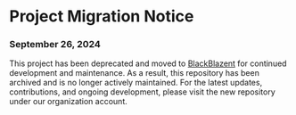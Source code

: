 # Project Migration Notice

### September 26, 2024
This project has been deprecated and moved to [BlackBlazent](https://github.com/BlackBlazent/BlackMusic-BlackBlazent.git) for continued development and maintenance. As a result, this repository has been archived and is no longer actively maintained. For the latest updates, contributions, and ongoing development, please visit the new repository under our organization account.

<!--![Logo](https://github.com/LoneStamp/BlackMusic/blob/main/.github/public_assets/bmusic-banner.png) 
<br/>
Source code (Alpha release preview only)
# Appname and Version
 *BlackMusic* **1.1.01.001.0001**

### Description
🎯 A music player designed to deliver an unparalleled audio experience. BlackMusic integrates a vast catalog of music with superior playback capabilities. 

### Badges

[![MIT License](https://img.shields.io/badge/License-MIT-green.svg)](https://choosealicense.com/licenses/mit/)
[![GPLv3 License](https://img.shields.io/badge/License-GPL%20v3-yellow.svg)](https://opensource.org/licenses/)
[![AGPL License](https://img.shields.io/badge/license-AGPL-blue.svg)](http://www.gnu.org/licenses/agpl-3.0)
  <p xmlns:cc="http://creativecommons.org/ns#" xmlns:dct="http://purl.org/dc/terms/"><a property="dct:title" rel="cc:attributionURL" href="https://github.com/LoneStamp/BlackMusic.git">BlackMusic</a> by <a rel="cc:attributionURL dct:creator" property="cc:attributionName" href="https://github.com/LoneStamp">Jednaz Lonestamp</a> is licensed under <a href="https://creativecommons.org/licenses/by-nc-nd/4.0/?ref=chooser-v1" target="_blank" rel="license noopener noreferrer" style="display:inline-block;">CC BY-NC-ND 4.0<img style="height:22px!important;margin-left:3px;vertical-align:text-bottom;" src="https://mirrors.creativecommons.org/presskit/icons/cc.svg?ref=chooser-v1" alt=""><img style="height:22px!important;margin-left:3px;vertical-align:text-bottom;" src="https://mirrors.creativecommons.org/presskit/icons/by.svg?ref=chooser-v1" alt=""><img style="height:22px!important;margin-left:3px;vertical-align:text-bottom;" src="https://mirrors.creativecommons.org/presskit/icons/nc.svg?ref=chooser-v1" alt=""><img style="height:22px!important;margin-left:3px;vertical-align:text-bottom;" src="https://mirrors.creativecommons.org/presskit/icons/nd.svg?ref=chooser-v1" alt=""></a></p> 

### Table of Contents
1. [Preface](#preface)
2. [Demo](#demo)
3. [Galleries](#galleries)
4. [Tech Stack](#tech-stack)
5. [Roadmap](#roadmap)
6. [Documentation](#documentation)
7. [Installation](#installation)
8. [Environment Variables](#environment-variables)
9. [Features](#features)
10. [Optimizations](#optimizations)
11. [Lessons Learned](#lessons-learned)
12. [Downloads](#downloads)
13. [Related](#related)
14. [Used By](#used-by)
15. [FAQ](#faq)
16. [Feedback](#feedback)
17. [License](#license)
18. [Contributing](#contributing)
19. [Support](#support)
20. [Authors](#authors)
21. [Acknowledgements](#acknowledgements)
22. [References](#references)
23. [Appendix](#appendix)

### Preface

**Welcome to BlackMusic, your ultimate music companion.**

BlackMusic is designed to provide a seamless and enriched music experience across various environments. The app is divided into key sections to cater to your diverse musical needs:

- **Home**: Stay updated with the latest in music news, trends, and charts. This section keeps you connected to the pulse of the music world.

- **Playground**: Explore a legacy playback environment that offers a nostalgic experience, bringing back the feel of classic music players with modern enhancements.

- **Local**: Your common playback environment where you can easily access and enjoy your offline music collection. This section is optimized for smooth navigation and playback.

- **Online**: Dive into the world of online music playback. Stream your favorite tracks, discover new artists, and create your playlists, all within this dedicated online environment.

- **Library**: Organize your tracks with precision. The Library section is your personal music archive, allowing you to sort, categorize, and manage your music collection with ease.

- **Toolkits**: Empower your music journey with a range of tools. From downloading tracks to converting formats, the Toolkits section offers practical utilities that enhance your overall music experience.


### Galleries

##### Photos

| ![BlackMusic Home](https://github.com/LoneStamp/BlackMusic/blob/main/public/photos/blackmusic-home.png?raw=true) | ![BlackMusic Local](https://github.com/LoneStamp/BlackMusic/blob/main/public/photos/blackmusic-local.png) | ![Image 3](https://example.com/image3.png "Image 3 Title") | ![Image 4](https://example.com/image4.png "Image 4 Title") |
|:--:|:--:|:--:|:--:|

### Tech Stack

| Category            | Technologies                                                      |
|---------------------|-------------------------------------------------------------------|
| **Client:**         |                                                                   |
| **Front-end:**      | TypeScript, HTML, CSS, JavaScript                                 |
| **Backend (Client-side):** | C++, Python                                               |
| **Server:**         |                                                                   |
| **Back-end:**       | Node.js                                                           |
| **Cloud provider:** | AWS                                                               |
| **Containerization:** | Docker                                                          |
| **Database:**       | MySQL, NoSQL (MongoDB), SqlLite                                      |
| **Cloud Services:** | Firebase (for real-time database, authentication, hosting)        |


### Documentation

[Documentation](https://linktodocumentation)

    
### Environment Variables

**Note**: APIs have request limits for optimal performance. Fill in your own API keys.

- The percentage levels indicate how strongly it is recommended for users to provide their own API keys.
- Below is a guide for the requirement level on whether to provide custom APIs:

| Requirement Level | Description           |
|-------------------|-----------------------|
| 0% - 20%          | No Need               |
| 20% - 40%         | Rarely Needed         |
| 40% - 60%         | Advisable             |
| 60% - 80%         | Recommended           |
| 80% - 100%        | Highly Recommended    |

| API         | Description                                         | Requirement Level   |
|-------------|-----------------------------------------------------|---------------------|
| Spotify     | <a href="">Spotify API</a>                          | 100% (Highly Recommended) |
| Yandex Music|  <a href="">Yandex Music API</a>                    | 100% (Highly Recommended) |
| YouTube Music|  <a href="">YouTube Music API</a>                    | 100% (Highly Recommended) |
| YouTube     |  <a href="">YouTube API</a>                    | 100% (Highly Recommended) |
| Facebook    |  <a href="">Facebook Graph API</a>                  | 60% (Recommended)         |
| Wikipedia   |  <a href="">Wikipedia API</a>                       | 40% (Advisable)           |
| IMDb        |  <a href="">IMDb API</a>                            | 60% (Recommended)         |
| Apple Music |  <a href="">Wiki Fandom API</a>                     | 20% (Rarely Needed)       |
| Tidal |  <a href="">Tidal API</a>                     | 20% (Rarely Needed)       |
| Last.fm |  <a href="">Last.fm API</a>                     | 20% (Rarely Needed)       |
| Music Story |  <a href="">Music Story API</a>                     | 20% (Rarely Needed)       |
| Pandora |  <a href="">Pandora API</a>                     | 20% (Rarely Needed)       |
| iHeartRadio|  <a href="">iHeartRadio API</a>                     | 20% (Rarely Needed)       |



### Features

- Music news
- Extensions and Add-ons
- Legacy playback
- Common playback
- Online stream using Spotify api
- Integrated search
- Cross platform

<!--### Optimizations

What optimizations did you make in your code? E.g. refactors, performance improvements, accessibility

### Lessons Learned

What did you learn while building this project? What challenges did you face and how did you overcome them?

### Downloads
Available on:

### Desktop
---

| Platforms| Mirrors 1 | Mirror 2|
|-------|-------|------|
| <img src="https://github.com/LoneStamp99/Vvdo/assets/93658802/aaad78d0-6e4f-4dec-9586-207b86a4a6ff" width="16px" height="16px"/>(https://your-download-link-for-linux)|[Download]()| [Download]()| 
| <img src="https://github.com/LoneStamp99/Vvdo/assets/93658802/16780aaa-10e5-4b63-87ac-0edfe30c0053" width="16px" height="16px"/>(https://your-download-link-for-windows)|[Download]()| [Download]()| 
|<img src="https://github.com/LoneStamp99/Vvdo/assets/93658802/2c26d1c7-b2dc-4e42-a3d7-f2ab25e88b45" width="16px" height="16px"/>(https://your-download-link-for-mac) |[Download]()| [Download]()|

### Mobile
---

| Android | Mirror 1| Mirror 2|
|---------|---------|---------|
| [![android](https://github.com/LoneStamp99/Vvdo/assets/93658802/4bda63de-cd31-4d34-8afc-00f445fe66b6)](https://your-download-link-for-android) | [Download]()| [Download]()|
|[![ios](https://github.com/LoneStamp99/Vvdo/assets/93658802/a7cbc065-4ef7-4bf7-a633-1e8e631717ff)](https://your-download-link-for-ios) | [Download]()| [Download]()|



- Web
---
[BlackVivido]

### Related

Here are some related projects

- <a href="https://github.com/Taiko2k/Tauon">Tauon</a>
- <a href="https://github.com/jwallet/spy-spotify">Spy Spotify</a>
- <a href="https://github.com/yaronzz/Tidal-Media-Downloader-PRO">Tidal Media Downloader</a>
- <a href="https://github.com/yaronzz/Tidal-Media-Downloader-PRO">Tidal Media Downloader</a>
- <a href="https://github.com/kraxarn/spotify-qt">Spotify QT</a>
- <a href="https://github.com/jhelumcorp/gyawun">Gwayun</a>
- <a href="https://github.com/jeffvli/feishin">feishin</a>
- <a href="https://github.com/SathyaBhat/spotify-dl">Spotify Dl</a>
- <a href="https://github.com/univrsal/tuna">Tuna</a>
- <a href="https://github.com/nukeop/nuclear">Nuclear</a>
- <a href="https://github.com/marin-m/SongRec">SongRec</a>
- <a href="https://github.com/Stremio/stremio-video">Streameo Video</a>
- <a href="https://github.com/nathom/streamrip">Streamrip</a>
- <a href="https://github.com/martpie/museeks">Museeks</a>
- <a href="https://github.com/harjot-oberai/MusicDNA">MusicDNA</a>
- <a href="https://github.com/MarshallOfSound/Google-Play-Music-Desktop-Player-UNOFFICIAL-">Google-Play-Music-Desktop-Player-UNOFFICIAL</a>
- <a href="https://github.com/iampawan/Flutter-Music-Player">Flutter-Music-Player</a>

[Awesome README](https://github.com/matiassingers/awesome-readme)

### Used By

This project is used by the following companies:

- Company 1
- Company 2

### FAQ

#### Question 1

Answer 1

##### Question 2

Answer 2

### Feedback

If you have any feedback, please reach out to us at fake@fake.com

### License
 BlackMusic © 2024 by Jednaz Lonestamp is licensed under CC BY-NC-ND 4.0 

### Contributing

Contributions are always welcome!

See `contributing.md` for ways to get started.

Please adhere to this project's `code of conduct`.

### Support

For support, email fake@fake.com or join our Slack channel.


### Acknowledgements

- [Awesome Readme Templates](https://awesomeopensource.com/project/elangosundar/awesome-README-templates)
- [Awesome README](https://github.com/matiassingers/awesome-readme)
- [How to write a Good readme](https://bulldogjob.com/news/449-how-to-write-a-good-readme-for-your-github-project)

### Privacy Policy and Terms of Service
To learn more about how we collect, store, and use user data, please read our Privacy Policy at [Link to Privacy Policy]. Our Terms of Service govern the use of BlackVivido or Vvdo and can be found at [Link to Terms of Service]. By using our app, you agree to these terms.

### References

### Appendix

### Copyright
© 2024 BlackMusic
-->
